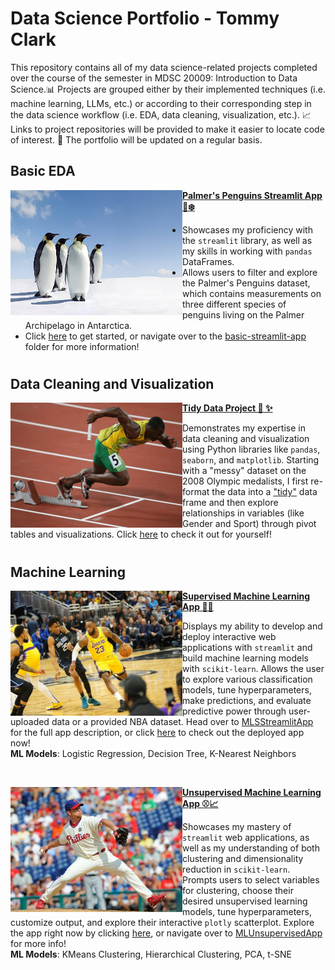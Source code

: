 # Data Science Portfolio - Tommy Clark

This repository contains all of my data science-related projects completed over the course of the semester in MDSC 20009: Introduction to Data Science.📊 Projects are grouped either by their implemented techniques (i.e. machine learning, LLMs, etc.) or according to their corresponding step in the data science workflow (i.e. EDA, data cleaning, visualization, etc.). 📈 Links to project repositories will be provided to make it easier to locate code of interest. 🔗 The portfolio will be updated on a regular basis.

## Basic EDA
<img align="left" width="275" height="200" src="Images/Penguins.jpg"> **[Palmer's Penguins Streamlit App 🐧❄️](https://github.com/t-clark04/Clark-Data-Science-Portfolio/tree/main/basic-streamlit-app)**

- Showcases my proficiency with the ``streamlit`` library, as well as my skills in working with ``pandas`` DataFrames.
- Allows users to filter and explore the Palmer's Penguins dataset, which contains measurements on three different species of penguins living on the Palmer Archipelago in Antarctica.
- Click [here](https://clark-penguins.streamlit.app) to get started, or navigate over to the [basic-streamlit-app](https://github.com/t-clark04/Clark-Data-Science-Portfolio/tree/main/basic-streamlit-app) folder for more information! 

#

## Data Cleaning and Visualization
<img align="left" width="275" height="200" src="Images/Olympics.webp"> **[Tidy Data Project 🧹 ✨](https://github.com/t-clark04/Clark-Data-Science-Portfolio/tree/main/TidyData-Project)**

Demonstrates my expertise in data cleaning and visualization using Python libraries like ``pandas``, ``seaborn``, and ``matplotlib``. Starting with a "messy" dataset on the 2008 Olympic medalists, I first re-format the data into a ["tidy"](https://www.jstatsoft.org/article/view/v059i10) data frame and then explore relationships in variables (like Gender and Sport) through pivot tables and visualizations. Click [here](https://github.com/t-clark04/Clark-Data-Science-Portfolio/tree/main/TidyData-Project) to check it out for yourself! 

#

## Machine Learning
<img align="left" width="275" height="200" src="Images/NBA.jpg"> **[Supervised Machine Learning App 🤖🏀](https://github.com/t-clark04/Clark-Data-Science-Portfolio/tree/main/MLStreamlitApp)**

Displays my ability to develop and deploy interactive web applications with ``streamlit`` and build machine learning models with ``scikit-learn``.
Allows the user to explore various classification models, tune hyperparameters, make predictions, and evaluate predictive power through user-uploaded data or a provided NBA dataset.
Head over to [MLSStreamlitApp](https://github.com/t-clark04/Clark-Data-Science-Portfolio/tree/main/MLStreamlitApp) for the full app description, or click [here](https://clark-machine-learning.streamlit.app/) to check out the deployed app now!  
**ML Models**: Logistic Regression, Decision Tree, K-Nearest Neighbors

<br clear="all">

<img align="left" width="275" height="200" src="Images/MLB.jpg"> **[Unsupervised Machine Learning App ⚾📈](https://github.com/t-clark04/Clark-Data-Science-Portfolio/tree/main/MLUnsupervisedApp)**

Showcases my mastery of ``streamlit`` web applications, as well as my understanding of both clustering and dimensionality reduction in ``scikit-learn``. Prompts users to select variables for clustering, choose their desired unsupervised learning models, tune hyperparameters, customize output, and explore their interactive ``plotly`` scatterplot. Explore the app right now by clicking [here](https://clark-unsupervised.streamlit.app/), or navigate over to [MLUnsupervisedApp](https://github.com/t-clark04/Clark-Data-Science-Portfolio/tree/main/MLUnsupervisedApp) for more info!  
**ML Models**: KMeans Clustering, Hierarchical Clustering, PCA, t-SNE

#

